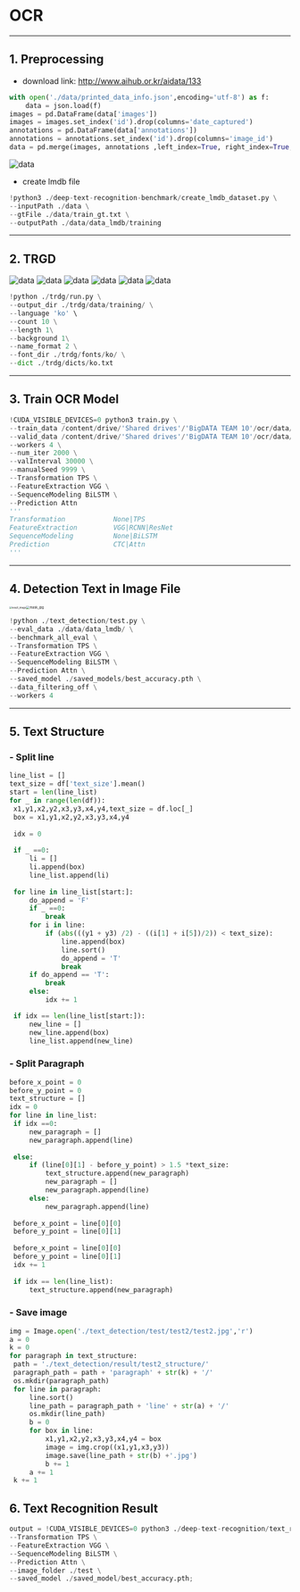 # OCR
---

## 1. Preprocessing
- download link: http://www.aihub.or.kr/aidata/133
```python
with open('./data/printed_data_info.json',encoding='utf-8') as f:
    data = json.load(f)
images = pd.DataFrame(data['images'])
images = images.set_index('id').drop(columns='date_captured')
annotations = pd.DataFrame(data['annotations'])
annotations = annotations.set_index('id').drop(columns='image_id')
data = pd.merge(images, annotations ,left_index=True, right_index=True,how='left')
```
![data](images/data.png)

- create lmdb file
```python
!python3 ./deep-text-recognition-benchmark/create_lmdb_dataset.py \
--inputPath ./data \
--gtFile ./data/train_gt.txt \
--outputPath ./data/data_lmdb/training
```
---
## 2. TRGD
![data](images/0.jpg)			![data](images/1.jpg)			![data](images/2.jpg)
![data](images/3.jpg)				![data](images/4.jpg)				![data](images/5.jpg)

   ```python
   !python ./trdg/run.py \
   --output_dir ./trdg/data/training/ \
   --language 'ko' \
   --count 10 \
   --length 1\
   --background 1\
   --name_format 2 \
   --font_dir ./trdg/fonts/ko/ \
   --dict ./trdg/dicts/ko.txt
   ```
---
## 3. Train OCR Model

   ```python
   !CUDA_VISIBLE_DEVICES=0 python3 train.py \
   --train_data /content/drive/'Shared drives'/'BigDATA TEAM 10'/ocr/data/training \
   --valid_data /content/drive/'Shared drives'/'BigDATA TEAM 10'/ocr/data/validation \
   --workers 4 \
   --num_iter 2000 \
   --valInterval 30000 \
   --manualSeed 9999 \
   --Transformation TPS \
   --FeatureExtraction VGG \
   --SequenceModeling BiLSTM \
   --Prediction Attn
   '''
   Transformation            None|TPS
   FeatureExtraction         VGG|RCNN|ResNet
   SequenceModeling          None|BiLSTM
   Prediction                CTC|Attn
   '''
   ```
---
## 4. Detection Text in Image File

<img src="images/res_test2.jpg" alt="result_image" style="zoom:30%;" /><img src="images/res_test2_mask.jpg" alt="mask_jpg" style="zoom:40%;" />
```python
!python ./text_detection/test.py \
--eval_data ./data/data_lmdb/ \
--benchmark_all_eval \
--Transformation TPS \
--FeatureExtraction VGG \
--SequenceModeling BiLSTM \
--Prediction Attn \
--saved_model ./saved_models/best_accuracy.pth \
--data_filtering_off \
--workers 4
```
---
## 5. Text Structure
### - Split line

   ```python
line_list = []
text_size = df['text_size'].mean()
start = len(line_list)
for _ in range(len(df)):
    x1,y1,x2,y2,x3,y3,x4,y4,text_size = df.loc[_]
    box = x1,y1,x2,y2,x3,y3,x4,y4
    
    idx = 0
    
    if _ ==0:
        li = []
        li.append(box)
        line_list.append(li)
            
    for line in line_list[start:]:
        do_append = 'F'
        if _ ==0:
            break
        for i in line:
            if (abs(((y1 + y3) /2) - ((i[1] + i[5])/2)) < text_size):
                line.append(box)
                line.sort()
                do_append = 'T'
                break    
        if do_append == 'T':
            break
        else:
            idx += 1

    if idx == len(line_list[start:]):
        new_line = []
        new_line.append(box)
        line_list.append(new_line)   
   ```
   ### - Split Paragraph
   ```python
before_x_point = 0
before_y_point = 0
text_structure = []
idx = 0
for line in line_list:
    if idx ==0:
        new_paragraph = []
        new_paragraph.append(line)
    
    else:
        if (line[0][1] - before_y_point) > 1.5 *text_size:
            text_structure.append(new_paragraph)
            new_paragraph = []
            new_paragraph.append(line)
        else:
            new_paragraph.append(line)
         
    before_x_point = line[0][0]
    before_y_point = line[0][1]
         
    before_x_point = line[0][0]
    before_y_point = line[0][1]
    idx += 1
    
    if idx == len(line_list):
        text_structure.append(new_paragraph)
   ```
### - Save image

   ```python
img = Image.open('./text_detection/test/test2/test2.jpg','r')
a = 0
k = 0
for paragraph in text_structure:
    path = './text_detection/result/test2_structure/'
    paragraph_path = path + 'paragraph' + str(k) + '/'
    os.mkdir(paragraph_path)
    for line in paragraph:
        line.sort()
        line_path = paragraph_path + 'line' + str(a) + '/'
        os.mkdir(line_path)
        b = 0
        for box in line:
            x1,y1,x2,y2,x3,y3,x4,y4 = box
            image = img.crop((x1,y1,x3,y3))
            image.save(line_path + str(b) +'.jpg')
            b += 1
        a += 1
    k += 1
   ```
## 6. Text Recognition Result

   ```python
output = !CUDA_VISIBLE_DEVICES=0 python3 ./deep-text-recognition/text_recognition.py \
--Transformation TPS \
--FeatureExtraction VGG \
--SequenceModeling BiLSTM \
--Prediction Attn \
--image_folder ./test \
--saved_model ./saved_model/best_accuracy.pth;
   ```